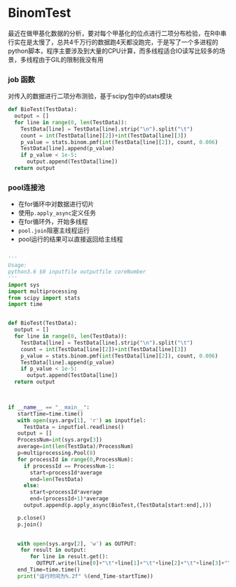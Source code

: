 # BinomTest

最近在做甲基化数据的分析，要对每个甲基化的位点进行二项分布检验，在R中串行实在是太慢了，总共4千万行的数据跑4天都没跑完，于是写了一个多进程的python脚本，程序主要涉及到大量的CPU计算，而多线程适合IO读写比较多的场景，多线程由于GIL的限制我没有用

### job 函数

对传入的数据进行二项分布测验，基于scipy包中的stats模块

```python
def BioTest(TestData):
  output = []
  for line in range(0, len(TestData)):
    TestData[line] = TestData[line].strip("\n").split("\t")
    count = int(TestData[line][2])+int(TestData[line][3])
    p_value = stats.binom.pmf(int(TestData[line][2]), count, 0.006)
    TestData[line].append(p_value)
    if p_value < 1e-5:
      output.append(TestData[line])
  return output
```

### pool连接池

+ 在for循环中对数据进行切片
+ 使用`p.apply_async`定义任务
+ 在for循环外，开始多线程
+ `pool.join`阻塞主线程运行
+ pool运行的结果可以直接返回给主线程

```python

'''
Usage:
python3.6 $0 inputfile outputfile coreNumber
'''
import sys
import multiprocessing
from scipy import stats
import time


def BioTest(TestData):
  output = []
  for line in range(0, len(TestData)):
    TestData[line] = TestData[line].strip("\n").split("\t")
    count = int(TestData[line][2])+int(TestData[line][3])
    p_value = stats.binom.pmf(int(TestData[line][2]), count, 0.006)
    TestData[line].append(p_value)
    if p_value < 1e-5:
      output.append(TestData[line])
  return output
  


if __name__ == "__main__":
   startTime=time.time()
   with open(sys.argv[1], 'r') as inputfiel:
     TestData = inputfiel.readlines()
   output = [] 
   ProcessNum=int(sys.argv[3])
   average=int(len(TestData)/ProcessNum)
   p=multiprocessing.Pool(8)
   for processId in range(0,ProcessNum):
     if processId == ProcessNum-1:
       start=processId*average
       end=len(TestData)
     else:
       start=processId*average
       end=(processId+1)*average
     output.append(p.apply_async(BioTest,(TestData[start:end],)))

   p.close()
   p.join()

   
   with open(sys.argv[2], 'w') as OUTPUT:
    for result in output:
       for line in result.get():
         OUTPUT.write(line[0]+"\t"+line[1]+"\t"+line[2]+"\t"+line[3]+"\t"+str(line[4])+"\n")
   end_Time=time.time()
   print("运行时间为%.2f" %(end_Time-startTime))

```

